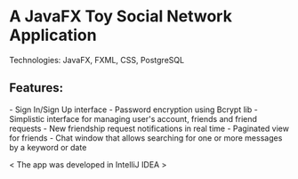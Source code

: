 # A JavaFX Toy Social Network Application
  Technologies: JavaFX, FXML, CSS, PostgreSQL

<h2>Features:</h2>
- Sign In/Sign Up interface
- Password encryption using Bcrypt lib
- Simplistic interface for managing user's account, friends and friend requests
- New friendship request notifications in real time
- Paginated view for friends
- Chat window that allows searching for one or more messages by a keyword or date

 < The app was developed in IntelliJ IDEA >
